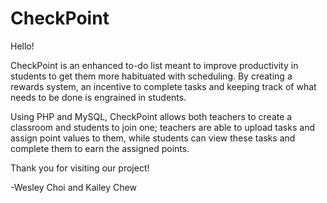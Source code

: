 # CheckPoint
Hello!

CheckPoint is an enhanced to-do list meant to improve productivity in students to get them more habituated with scheduling. By creating a rewards system, an incentive to complete tasks and keeping track of what needs to be done is engrained in students.

Using PHP and MySQL, CheckPoint allows both teachers to create a classroom and students to join one; teachers are able to upload tasks and assign point values to them, while students can view these tasks and complete them to earn the assigned points.

Thank you for visiting our project!

-Wesley Choi and Kailey Chew